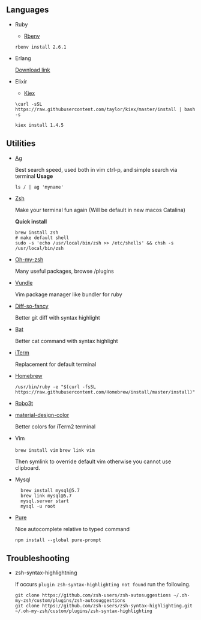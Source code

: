 ## Languages
  * Ruby

    - [Rbenv](https://github.com/rbenv/rbenv)

    `rbenv install 2.6.1`
  * Erlang

    [Download link](https://www.erlang-solutions.com/resources/download.html)
   
  * Elixir

    - [Kiex](https://github.com/taylor/kiex)

    `\curl -sSL https://raw.githubusercontent.com/taylor/kiex/master/install | bash -s`

    `kiex install 1.4.5`

## Utilities
  * [Ag](https://github.com/ggreer/the_silver_searcher)

    Best search speed, used both in vim ctrl-p, and simple search via terminal
    **Usage**
    ```
    ls / | ag 'myname'
    ```

  * [Zsh](https://www.zsh.org)

    Make your terminal fun again (Will be default in new macos Catalina)

    **Quick install**
    ```
    brew install zsh
    # make default shell
    sudo -s 'echo /usr/local/bin/zsh >> /etc/shells' && chsh -s /usr/local/bin/zsh
    ```

  * [Oh-my-zsh](https://github.com/robbyrussell/oh-my-zsh)

    Many useful packages, browse /plugins

  * [Vundle](https://github.com/VundleVim/Vundle.vim)

    Vim package manager like bundler for ruby

  * [Diff-so-fancy](https://github.com/so-fancy/diff-so-fancy)

    Better git diff with syntax highlight

  * [Bat](https://github.com/sharkdp/bat)

    Better cat command with syntax highlight

  * [iTerm](https://iterm2.com/)

    Replacement for default terminal

  * [Homebrew](https://github.com/Homebrew/install)

    `/usr/bin/ruby -e "$(curl -fsSL https://raw.githubusercontent.com/Homebrew/install/master/install)"`

  * [Robo3t](https://robomongo.org/)
  
  * [material-design-color](https://github.com/MartinSeeler/iterm2-material-design)
    
    Better colors for iTerm2 terminal
  
  * Vim
    
    `brew install vim`
    `brew link vim`
    
    Then symlink to override default vim otherwise you cannot use clipboard.

  * Mysql

     ```
       brew install mysql@5.7
       brew link mysql@5.7
       mysql.server start
       mysql -u root
     ```
   * [Pure](https://github.com/sindresorhus/pure)
  
     Nice autocomplete relative to typed command

     `npm install --global pure-prompt`

## Troubleshooting

  * zsh-syntax-highlightning
  
    If occurs `plugin zsh-syntax-highlighting not found` run the following.

    ```
    git clone https://github.com/zsh-users/zsh-autosuggestions ~/.oh-my-zsh/custom/plugins/zsh-autosuggestions
    git clone https://github.com/zsh-users/zsh-syntax-highlighting.git ~/.oh-my-zsh/custom/plugins/zsh-syntax-highlighting
    ```
